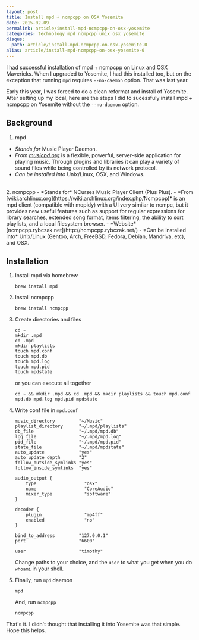```yaml
---
layout: post
title: Install mpd + ncmpcpp on OSX Yosemite
date: 2015-02-09
permalink: article/install-mpd-ncmpcpp-on-osx-yosemite
categories: technology mpd ncmpcpp unix osx yosemite
disqus:
  path: article/install-mpd-ncmpcpp-on-osx-yosemite-0
alias: article/install-mpd-ncmpcpp-on-osx-yosemite-0
---
```


I had successful installation of mpd + ncmpcpp on Linux and OSX Mavericks.  When I upgraded to Yosemite, I had this installed too, but on the exception that running `mpd` requires `--no-daemon` option.  That was last year.

Early this year, I was forced to do a clean reformat and install of Yosemite.  After setting up my local, here are the steps I did to sucessfuly install mpd + ncmpcpp on Yosemite without the `--no-daemon` option.

## Background
1. mpd
  - *Stands for* Music Player Daemon.
  - *From [musicpd.org](http://www.musicpd.org/)* is a flexible, powerful, server-side application for playing music. Through plugins and libraries it can play a variety of sound files while being controlled by its network protocol.
  - *Can be installed into* Unix/Linux, OSX, and Windows.
<br>
2. ncmpcpp
  - *Stands for* NCurses Music Player Client (Plus Plus).
  - *From [wiki.archlinux.org](https://wiki.archlinux.org/index.php/Ncmpcpp)* is an mpd client (compatible with mopidy) with a UI very similar to ncmpc, but it provides new useful features such as support for regular expressions for library searches, extended song format, items filtering, the ability to sort playlists, and a local filesystem browser.
  - *Website* [ncmpcpp.rybczak.net](http://ncmpcpp.rybczak.net/)
  - *Can be installed into* Unix/Linux (Gentoo, Arch, FreeBSD, Fedora, Debian, Mandriva, etc), and OSX.

## Installation

1.  Install mpd via homebrew

    ~~~
    brew install mpd
    ~~~

2.  Install ncmpcpp

    ~~~
    brew install ncmpcpp
    ~~~

3.  Create directories and files

    ~~~
    cd ~
    mkdir .mpd
    cd .mpd
    mkdir playlists
    touch mpd.conf
    touch mpd.db
    touch mpd.log
    touch mpd.pid
    touch mpdstate
    ~~~

    or you can execute all together

    ~~~
    cd ~ && mkdir .mpd && cd .mpd && mkdir playlists && touch mpd.conf mpd.db mpd.log mpd.pid mpdstate
    ~~~

4.  Write conf file in `mpd.conf`

    ~~~
    music_directory         "~/Music"
    playlist_directory      "~/.mpd/playlists"
    db_file                 "~/.mpd/mpd.db"
    log_file                "~/.mpd/mpd.log"
    pid_file                "~/.mpd/mpd.pid"
    state_file              "~/.mpd/mpdstate"
    auto_update             "yes"
    auto_update_depth       "2"
    follow_outside_symlinks "yes"
    follow_inside_symlinks  "yes"

    audio_output {
        type                  "osx"
        name                  "CoreAudio"
        mixer_type            "software"
    }

    decoder {
        plugin                "mp4ff"
        enabled               "no"
    }

    bind_to_address         "127.0.0.1"
    port                    "6600"
    
    user                    "timothy"
    ~~~

    Change paths to your choice, and the `user` to what you get when you do `whoami` in your shell.

5.  Finally, run `mpd` daemon

    ~~~
    mpd
    ~~~

    And, run `ncmpcpp`

    ~~~
    ncmpcpp
    ~~~

That's it.  I didn't thought that installing it into Yosemite was that simple. Hope this helps.
